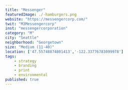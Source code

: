 ```yaml
---
title: "Messenger"
featuredImage: ./-hamburgers.png
website: "https://messengercorp.com/"
twit: "M3Messengercorp"
inst: "messengercorporation"
category: "M"
city: "Seattle"
neighborhood: "Georgetown"
size: "Medium (11-40)"
location: ['47.55748874801413','-122.33776783099978']
tags:
    - strategy
    - branding
    - print
    - environmental
published: true
---
```




